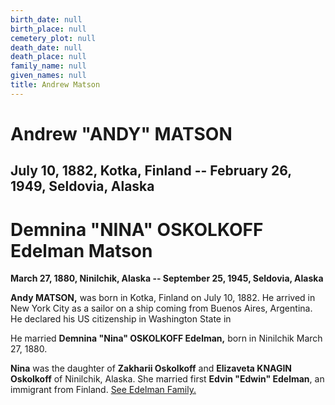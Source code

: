 ```yaml
---
birth_date: null
birth_place: null
cemetery_plot: null
death_date: null
death_place: null
family_name: null
given_names: null
title: Andrew Matson
---
```


# Andrew "ANDY" MATSON

## July 10, 1882, Kotka, Finland -- February 26, 1949, Seldovia, Alaska

# Demnina "NINA" OSKOLKOFF Edelman Matson

**March 27, 1880, Ninilchik, Alaska -- September 25, 1945, Seldovia,
Alaska**

**Andy MATSON,** was born in Kotka, Finland on July 10, 1882. He arrived
in New York City as a sailor on a ship coming from Buenos Aires,
Argentina. He declared his US citizenship in Washington State in

He married **Demnina "Nina" OSKOLKOFF Edelman,** born in Ninilchik March
27, 1880.

**Nina** was the daughter of **Zakharii Oskolkoff** and
**Elizaveta KNAGIN Oskolkoff** of Ninilchik, Alaska. She
married first **Edvin \"Edwin\" Edelman**, an immigrant
from Finland. [See Edelman
Family.](file:///C:\Users\Ginny\Desktop\Seldovia%20Cemetery%20resources%20Oct%20update\Seldovia%20Cemetery%20Scrapbook\Edvin%20and%20Demnina%20Oskolkoff%20Edelman.docx)
